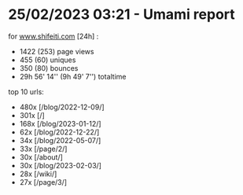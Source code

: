 # 25/02/2023 03:21 - Umami report
for www.shifeiti.com [24h] :

 - 1422 (253) page views
 - 455 (60) uniques
 - 350 (80) bounces
 - 29h 56' 14'' (9h 49' 7'') totaltime


top 10 urls:
 - 480x [/blog/2022-12-09/]
 - 301x [/]
 - 168x [/blog/2023-01-12/]
 - 62x [/blog/2022-12-22/]
 - 34x [/blog/2022-05-07/]
 - 33x [/page/2/]
 - 30x [/about/]
 - 30x [/blog/2023-02-03/]
 - 28x [/wiki/]
 - 27x [/page/3/]


